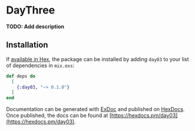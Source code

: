 # DayThree

**TODO: Add description**

## Installation

If [available in Hex](https://hex.pm/docs/publish), the package can be installed
by adding `day03` to your list of dependencies in `mix.exs`:

```elixir
def deps do
  [
    {:day03, "~> 0.1.0"}
  ]
end
```

Documentation can be generated with [ExDoc](https://github.com/elixir-lang/ex_doc)
and published on [HexDocs](https://hexdocs.pm). Once published, the docs can
be found at [https://hexdocs.pm/day03](https://hexdocs.pm/day03).

